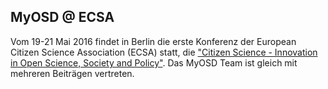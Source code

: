 ## MyOSD @ ECSA 
Vom 19-21 Mai 2016 findet in Berlin die erste Konferenz der European Citizen Science Association (ECSA) statt, die ["Citizen Science - Innovation in Open Science, Society and Policy"](http://ecsa.citizen-science.net/). Das MyOSD Team ist gleich mit mehreren Beiträgen vertreten.

